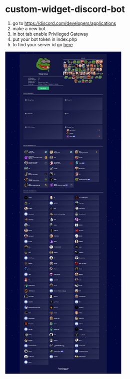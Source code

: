 # custom-widget-discord-bot
 1. go to https://discord.com/developers/applications
 2. make a new bot
 3. in bot tab enable Privileged Gateway
 4. put your bot token in index.php
 5. to find your server id go [here](https://support.discord.com/hc/en-us/articles/206346498-Where-can-I-find-my-User-Server-Message-ID-#:~:text=On%20Android%20press%20and%20hold,name%20and%20select%20Copy%20ID.)

![alt text](https://github.com/MeysamRezazadeh/custom-widget-discord-bot/blob/main/screen-stepbros.png?raw=true)
